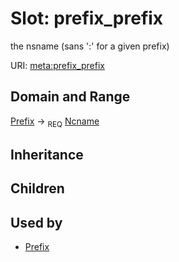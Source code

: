 # Slot: prefix_prefix


the nsname (sans ':' for a given prefix)

URI: [meta:prefix_prefix](https://w3id.org/biolink/biolinkml/meta/prefix_prefix)
## Domain and Range

[Prefix](Prefix.md) ->  <sub>REQ</sub> [Ncname](Ncname.md)
## Inheritance

## Children

## Used by

 * [Prefix](Prefix.md)
